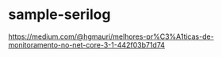 # sample-serilog

https://medium.com/@hgmauri/melhores-pr%C3%A1ticas-de-monitoramento-no-net-core-3-1-442f03b71d74
